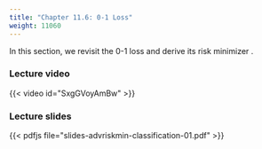 ```yaml
---
title: "Chapter 11.6: 0-1 Loss"
weight: 11060
---
```

In this section, we revisit the 0-1 loss and derive its risk minimizer .

<!--more-->

### Lecture video

{{< video id="SxgGVoyAmBw" >}}

### Lecture slides

{{< pdfjs file="slides-advriskmin-classification-01.pdf" >}}
